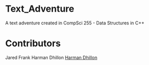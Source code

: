 # Text_Adventure
A text adventure created in CompSci 255 - Data Structures in C++


# Contributors
Jared Frank
Harman Dhillon
[Harman Dhillon](https://github.com/harmanGit)
